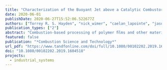 ```yaml
---
title: "Characterization of the Buoyant Jet above a Catalytic Combustor Using Wavelength Modulation Spectroscopy"
date: 2020-06-01
publishDate: 2020-06-27T15:52:06.522677Z
authors: ["Torrey R. S. Hayden", "nick_wimer", "caelan_lapointe", "jason_christopher", "sid_nigam", "Aniruddha Upadhye", "Mark Strobel", "peter_hamlington", "Gregory B. Rieker"]
publication_types: ["2"]
abstract: "Combustion-based processing of polymer ﬁlms and other materials often requires temporal and spatial uniformity of the combustor. We characterize the temperature and H2O mole fraction of the buoyant jet above a rectangular iron-chromium catalytic combustor using diode-laser wavelength modulation spectroscopy (WMS). The sensor is ﬁrst validated in a tube furnace under known conditions. It is then used to characterize the temporal and spatial variation of the ﬂow exiting the combustor. The H2 O mole fraction measurements incorporate a new pathlength correction approach that uses computational ﬂuid dynamics to account for the changes in jet width. We observe 3% temporal variation of temperature over 60 s and 7% spatial variation along the length of the burner. Vertical proﬁles indicate that additional combustion is likely occurring above the catalytic surface under certain operating conditions. This type of characterization can be used for optimizing the combustor for a variety of catalytic combustion applications."
featured: false
publication: "*Combustion Science and Technology*"
url_pdf: "https://www.tandfonline.com/doi/full/10.1080/00102202.2019.1604518"
doi: "10.1080/00102202.2019.1604518"
projects:
  - industrial_systems
---
```


